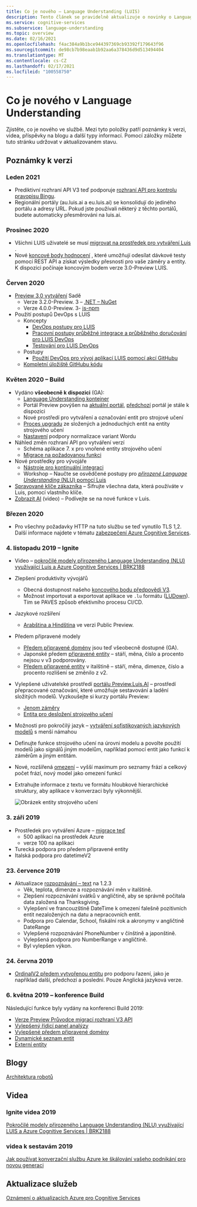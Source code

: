 ```yaml
---
title: Co je nového – Language Understanding (LUIS)
description: Tento článek se pravidelně aktualizuje o novinky o Language Understanding API Azure Cognitive Services.
ms.service: cognitive-services
ms.subservice: language-understanding
ms.topic: overview
ms.date: 02/16/2021
ms.openlocfilehash: f4ac384a9b1bce944397369cb93392f179643f96
ms.sourcegitcommit: de98cb7b98eaab1b92aa6a378436d9d513494404
ms.translationtype: MT
ms.contentlocale: cs-CZ
ms.lasthandoff: 02/17/2021
ms.locfileid: "100558750"
---
```

# <a name="whats-new-in-language-understanding"></a>Co je nového v Language Understanding

Zjistěte, co je nového ve službě. Mezi tyto položky patří poznámky k verzi, videa, příspěvky na blogu a další typy informací. Pomocí záložky můžete tuto stránku udržovat v aktualizovaném stavu.

## <a name="release-notes"></a>Poznámky k verzi

### <a name="january-2021"></a>Leden 2021

* Prediktivní rozhraní API V3 teď podporuje [rozhraní API pro kontrolu pravopisu Bingu](luis-tutorial-bing-spellcheck.md).
* Regionální portály (au.luis.ai a eu.luis.ai) se konsolidují do jediného portálu a adresy URL. Pokud jste používali některý z těchto portálů, budete automaticky přesměrováni na luis.ai.

### <a name="december-2020"></a>Prosinec 2020

* Všichni LUIS uživatelé se musí [migrovat na prostředek pro vytváření Luis](luis-migration-authoring.md) .
* Nové [koncové body hodnocení](luis-how-to-batch-test.md#batch-testing-using-the-rest-api) , které umožňují odesílat dávkové testy pomocí REST API a získat výsledky přesnosti pro vaše záměry a entity. K dispozici počínaje koncovým bodem verze 3.0-Preview LUIS.

### <a name="june-2020"></a>Červen 2020

* [Preview 3,0 vytváření](luis-migration-authoring-entities.md) Sadě
    * Verze 3.2.0-Preview. 3 – [.NET – NuGet](https://www.nuget.org/packages/Microsoft.Azure.CognitiveServices.Language.LUIS.Authoring/)
    * Verze 4.0.0-Preview. 3- [js-npm](https://www.npmjs.com/package/@azure/cognitiveservices-luis-authoring)
* Použití postupů DevOps s LUIS
    * Koncepty
        * [DevOps postupy pro LUIS](luis-concept-devops-sourcecontrol.md)
        * [Pracovní postupy průběžné integrace a průběžného doručování pro LUIS DevOps](luis-concept-devops-automation.md)
        * [Testování pro LUIS DevOps](luis-concept-devops-testing.md)
    * Postupy
        * [Použití DevOps pro vývoj aplikací LUIS pomocí akcí GitHubu](luis-how-to-devops-with-github.md)
    * [Kompletní úložiště GitHubu kódu](https://github.com/Azure-Samples/LUIS-DevOps-Template)

### <a name="may-2020---build"></a>Květen 2020 – Build

* Vydáno **všeobecně k dispozici** (GA):
    * [Language Understanding kontejner](luis-container-howto.md)
    * Portál Preview povýšen na [aktuální portál](https://www.luis.ai), [předchozí](https://previous.luis.ai) portál je stále k dispozici
    * Nové prostředí pro vytváření a označování entit pro strojové učení
    * [Proces upgradu](migrate-from-composite-entity.md) ze složených a jednoduchých entit na entity strojového učení
    * [Nastavení](how-to-application-settings-portal.md) podpory normalizace variant Wordu
* Náhled změn rozhraní API pro vytváření verzí
    * Schéma aplikace 7. x pro vnořené entity strojového učení
    * [Migrace na požadovanou funkci](luis-migration-authoring-entities.md#api-change-constraint-replaced-with-required-feature)
* Nové prostředky pro vývojáře
    * [Nástroje pro kontinuální integraci](developer-reference-resource.md#continuous-integration-tools)
    * Workshop – Naučte se osvědčené postupy pro [ _přirozené Language Understanding_ (NLU) pomocí Luis](developer-reference-resource.md#workshops)
* [Spravované klíče zákazníka](luis-encryption-of-data-at-rest.md) – Šifrujte všechna data, která používáte v Luis, pomocí vlastního klíče.
* [Zobrazit AI](https://channel9.msdn.com/Shows/AI-Show/New-Features-in-Language-Understanding) (video) – Podívejte se na nové funkce v Luis.



### <a name="march-2020"></a>Březen 2020

* Pro všechny požadavky HTTP na tuto službu se teď vynutilo TLS 1,2. Další informace najdete v tématu [zabezpečení Azure Cognitive Services](../cognitive-services-security.md).

### <a name="november-4-2019---ignite"></a>4. listopadu 2019 – Ignite

* Video – [pokročilé modely přirozeného Language Understanding (NLU) využívající Luis a Azure Cognitive Services | BRK2188](https://www.youtube.com/watch?v=JdJEV2jV0_Y)

* Zlepšení produktivity vývojářů
    * Obecná dostupnost našeho [koncového bodu předpovědi V3](luis-migration-api-v3.md).
    * Možnost importovat a exportovat aplikace ve `.lu` formátu ([LUDown](https://github.com/microsoft/botbuilder-tools/tree/master/packages/Ludown)). Tím se PAVES způsob efektivního procesu CI/CD.
* Jazykové rozšíření
    * [Arabština a Hindština](luis-language-support.md) ve verzi Public Preview.
* Předem připravené modely
    * [Předem připravené domény](luis-reference-prebuilt-domains.md) jsou teď všeobecně dostupné (GA).
    * Japonské předem [připravené entity](luis-reference-prebuilt-entities.md#japanese-entity-support) – stáří, měna, číslo a procento nejsou v v3 podporovány.
    * [Předem připravené entity](luis-reference-prebuilt-entities.md#italian-entity-support) v italštině – stáří, měna, dimenze, číslo a procento rozlišení se změnilo z v2.
* Vylepšené uživatelské prostředí [portálu Preview.Luis.AI](https://preview.luis.ai) – prostředí přepracované označování, které umožňuje sestavování a ladění složitých modelů. Vyzkoušejte si kurzy portálu Preview:
    * [Jenom záměry](tutorial-intents-only.md)
    * [Entita pro desložení strojového učení](tutorial-machine-learned-entity.md)
* Možnosti pro pokročilý jazyk – [vytváření sofistikovaných jazykových modelů](luis-concept-entity-types.md) s menší námahou
* Definujte funkce strojového učení na úrovni modelu a povolte použití modelů jako signálů jiným modelům, například pomocí entit jako funkcí k záměrům a jiným entitám.
* Nové, rozšířená [omezení](luis-limits.md) – vyšší maximum pro seznamy frází a celkový počet frází, nový model jako omezení funkcí
* Extrahujte informace z textu ve formátu hloubkové hierarchické struktury, aby aplikace v konverzaci byly výkonnější.

    ![Obrázek entity strojového učení](./media/whats-new/deep-entity-extraction-example.png)

### <a name="september-3-2019"></a>3. září 2019

* Prostředek pro vytváření Azure – [migrace teď](luis-migration-authoring.md)
    * 500 aplikací na prostředek Azure
    * verze 100 na aplikaci
* Turecká podpora pro předem připravené entity
* Italská podpora pro datetimeV2

### <a name="july-23-2019"></a>23. července 2019

* Aktualizace [rozpoznávání – text](https://github.com/microsoft/Recognizers-Text/releases/tag/dotnet-v1.2.3) na 1.2.3
    * Věk, teplota, dimenze a rozpoznávání měn v italštině.
    * Zlepšení rozpoznávání svátků v angličtině, aby se správně počítala data založená na Thanksgiving.
    * Vylepšení ve francouzštině DateTime k omezení falešně pozitivních entit nezaložených na datu a nepracovních entit.
    * Podpora pro Calendar, School, fiskální rok a akronymy v angličtině DateRange
    * Vylepšené rozpoznávání PhoneNumber v čínštině a japonštině.
    * Vylepšená podpora pro NumberRange v angličtině.
    * Byl vylepšen výkon.

### <a name="june-24-2019"></a>24. června 2019

* [OrdinalV2 předem vytvořenou entitu](luis-reference-prebuilt-ordinal-v2.md) pro podporu řazení, jako je například další, předchozí a poslední. Pouze Anglická jazyková verze.

### <a name="may-6-2019---build-conference"></a>6. května 2019 – konference Build

Následující funkce byly vydány na konferenci Build 2019:

* [Verze Preview Průvodce migrací rozhraní V3 API](luis-migration-api-v3.md)
* [Vylepšený řídicí panel analýzy](luis-how-to-use-dashboard.md)
* [Vylepšené předem připravené domény](luis-reference-prebuilt-domains.md)
* [Dynamické seznam entit](schema-change-prediction-runtime.md#dynamic-lists-passed-in-at-prediction-time)
* [Externí entity](schema-change-prediction-runtime.md#external-entities-passed-in-at-prediction-time)

## <a name="blogs"></a>Blogy

[Architektura robotů](https://blog.botframework.com/)

## <a name="videos"></a>Videa

### <a name="2019-ignite-videos"></a>Ignite videa 2019

[Pokročilé modely přirozeného Language Understanding (NLU) využívající LUIS a Azure Cognitive Services | BRK2188](https://www.youtube.com/watch?v=JdJEV2jV0_Y)

### <a name="2019-build-videos"></a>videa k sestavám 2019

[Jak používat konverzační službu Azure ke škálování vašeho podnikání pro novou generaci](https://www.youtube.com/watch?v=_k97jd-csuk&feature=youtu.be)

## <a name="service-updates"></a>Aktualizace služeb

[Oznámení o aktualizacích Azure pro Cognitive Services](https://azure.microsoft.com/updates/?product=cognitive-services)
